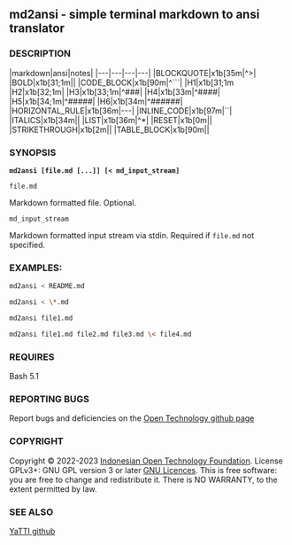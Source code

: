 ## **md2ansi - simple terminal markdown to ansi translator**

### DESCRIPTION

|markdown|ansi|notes|
|---|---|---|---|
|BLOCKQUOTE|x1b[35m|^>|
|BOLD|x1b[31;1m||
|CODE_BLOCK|x1b[90m|^\`\`\`|
|H1|x1b[31;1m
|H2|x1b[32;1m|
|H3|x1b[33;1m|^###|
|H4|x1b[33m|^####|
|H5|x1b[34;1m|^#####|
|H6|x1b[34m|^######|
|HORIZONTAL_RULE|x1b[36m|---|
|INLINE_CODE|x1b[97m|\`\`|
|ITALICS|x1b[34m||
|LIST|x1b[36m|^*|
|RESET|x1b[0m||
|STRIKETHROUGH|x1b[2m||
|TABLE_BLOCK|x1b[90m||

### SYNOPSIS

**`md2ansi [file.md [...]] [< md_input_stream]`**

`file.md`

Markdown formatted file. Optional.

`md_input_stream`

Markdown formatted input stream via stdin. Required if `file.md` not specified.

### EXAMPLES:

```bash
md2ansi < README.md

md2ansi < \*.md

md2ansi file1.md

md2ansi file1.md file2.md file3.md \< file4.md

```

### REQUIRES

Bash 5.1

### REPORTING BUGS

Report bugs and deficiencies on the [Open Technology github page](https://github.com/Open-Technology-Foundation/md2ansi)

### COPYRIGHT

Copyright © 2022-2023 [Indonesian Open Technology Foundation](https://yatti.id).  License GPLv3+: GNU GPL version 3 or later [GNU Licences](https://gnu.org/licenses/gpl.html).  This is free software: you are free to change and redistribute it.  There is NO WARRANTY, to the extent permitted by law.

### SEE ALSO

[YaTTI github](https://github.com/Open-Technology-Foundation/)

